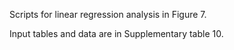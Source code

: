 Scripts for linear regression analysis in Figure 7.


Input tables and data are in Supplementary table 10.
